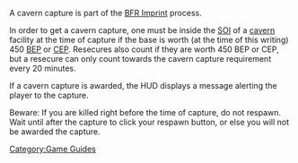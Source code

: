 A cavern capture is part of the [BFR Imprint](../terminology/BFR_Imprint.md)
process.

In order to get a cavern capture, one must be inside the
[SOI](../locations/Sphere_of_Influence.md) of a [cavern](../locations/Caverns.md) facility at the
time of capture if the base is worth (at the time of this writing) 450
[BEP](../terminology/Battle_Experience_Points.md) or
[CEP](../terminology/Command_Experience_Points.md). Resecures also count if
they are worth 450 BEP or CEP, but a resecure can only count towards the
cavern capture requirement every 20 minutes.

If a cavern capture is awarded, the HUD displays a message alerting the
player to the capture.

Beware: If you are killed right before the time of capture, do not
respawn. Wait until after the capture to click your respawn button, or
else you will not be awarded the capture.

[Category:Game Guides](Category:Game_Guides.md)
